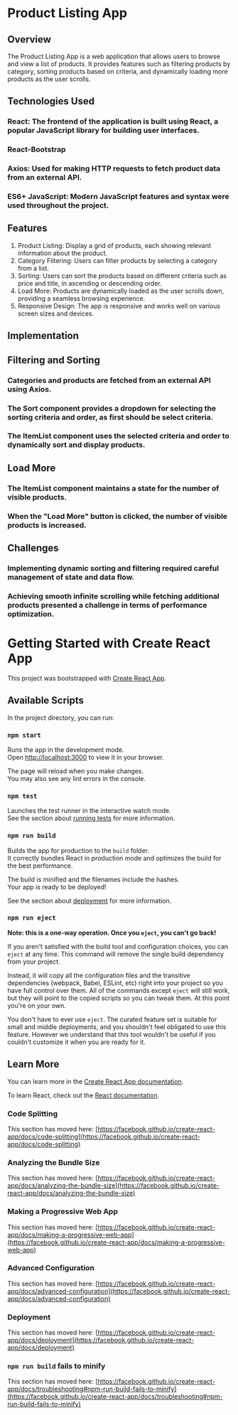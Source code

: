 # Product Listing App

## Overview
The Product Listing App is a web application that allows users to browse and view a list of products. It provides features such as filtering products by category, sorting products based on criteria, and dynamically loading more products as the user scrolls.

## Technologies Used
### React: The frontend of the application is built using React, a popular JavaScript library for building user interfaces.
### React-Bootstrap
### Axios: Used for making HTTP requests to fetch product data from an external API.
### ES6+ JavaScript: Modern JavaScript features and syntax were used throughout the project.

## Features
1.	Product Listing: Display a grid of products, each showing relevant information about the product.
2.	Category Filtering: Users can filter products by selecting a category from a list.
3.	Sorting: Users can sort the products based on different criteria such as price and title, in ascending or descending order.
4.	Load More: Products are dynamically loaded as the user scrolls down, providing a seamless browsing experience.
5.	Responsive Design: The app is responsive and works well on various screen sizes and devices.

## Implementation
## Filtering and Sorting

### Categories and products are fetched from an external API using Axios.
### The Sort component provides a dropdown for selecting the sorting criteria and order, as first should be select criteria.
### The ItemList component uses the selected criteria and order to dynamically sort and display products.

## Load More

### The ItemList component maintains a state for the number of visible products.
### When the "Load More" button is clicked, the number of visible products is increased.

## Challenges
### Implementing dynamic sorting and filtering required careful management of state and data flow.
### Achieving smooth infinite scrolling while fetching additional products presented a challenge in terms of performance optimization.

# Getting Started with Create React App

This project was bootstrapped with [Create React App](https://github.com/facebook/create-react-app).

## Available Scripts

In the project directory, you can run:

### `npm start`

Runs the app in the development mode.\
Open [http://localhost:3000](http://localhost:3000) to view it in your browser.

The page will reload when you make changes.\
You may also see any lint errors in the console.

### `npm test`

Launches the test runner in the interactive watch mode.\
See the section about [running tests](https://facebook.github.io/create-react-app/docs/running-tests) for more information.

### `npm run build`

Builds the app for production to the `build` folder.\
It correctly bundles React in production mode and optimizes the build for the best performance.

The build is minified and the filenames include the hashes.\
Your app is ready to be deployed!

See the section about [deployment](https://facebook.github.io/create-react-app/docs/deployment) for more information.

### `npm run eject`

**Note: this is a one-way operation. Once you `eject`, you can't go back!**

If you aren't satisfied with the build tool and configuration choices, you can `eject` at any time. This command will remove the single build dependency from your project.

Instead, it will copy all the configuration files and the transitive dependencies (webpack, Babel, ESLint, etc) right into your project so you have full control over them. All of the commands except `eject` will still work, but they will point to the copied scripts so you can tweak them. At this point you're on your own.

You don't have to ever use `eject`. The curated feature set is suitable for small and middle deployments, and you shouldn't feel obligated to use this feature. However we understand that this tool wouldn't be useful if you couldn't customize it when you are ready for it.

## Learn More

You can learn more in the [Create React App documentation](https://facebook.github.io/create-react-app/docs/getting-started).

To learn React, check out the [React documentation](https://reactjs.org/).

### Code Splitting

This section has moved here: [https://facebook.github.io/create-react-app/docs/code-splitting](https://facebook.github.io/create-react-app/docs/code-splitting)

### Analyzing the Bundle Size

This section has moved here: [https://facebook.github.io/create-react-app/docs/analyzing-the-bundle-size](https://facebook.github.io/create-react-app/docs/analyzing-the-bundle-size)

### Making a Progressive Web App

This section has moved here: [https://facebook.github.io/create-react-app/docs/making-a-progressive-web-app](https://facebook.github.io/create-react-app/docs/making-a-progressive-web-app)

### Advanced Configuration

This section has moved here: [https://facebook.github.io/create-react-app/docs/advanced-configuration](https://facebook.github.io/create-react-app/docs/advanced-configuration)

### Deployment

This section has moved here: [https://facebook.github.io/create-react-app/docs/deployment](https://facebook.github.io/create-react-app/docs/deployment)

### `npm run build` fails to minify

This section has moved here: [https://facebook.github.io/create-react-app/docs/troubleshooting#npm-run-build-fails-to-minify](https://facebook.github.io/create-react-app/docs/troubleshooting#npm-run-build-fails-to-minify)
